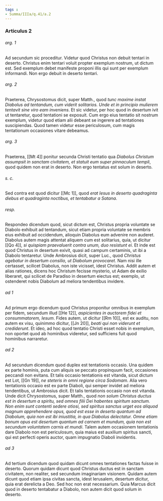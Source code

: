 ```yaml
---
tags : 
- Summa/IIIa/q.41/a.2
---
```


### Articulus 2

###### arg. 1
Ad secundum sic proceditur. Videtur quod Christus non debuit tentari in deserto. Christus enim tentari voluit propter exemplum nostrum, ut dictum est. Sed exemplum debet manifeste proponi illis qui sunt per exemplum informandi. Non ergo debuit in deserto tentari.

###### arg. 2
Praeterea, Chrysostomus dicit, super Matth., quod *tunc maxime instat Diabolus ad tentandum, cum viderit solitarios. Unde et in principio mulierem tentavit sine viro eam inveniens*. Et sic videtur, per hoc quod in desertum ivit ut tentaretur, quod tentationi se exposuit. Cum ergo eius tentatio sit nostrum exemplum, videtur quod etiam alii debeant se ingerere ad tentationes suscipiendas. Quod tamen videtur esse periculosum, cum magis tentationum occasiones vitare debeamus.

###### arg. 3
Praeterea, [[Mt 4]] ponitur secunda Christi tentatio qua *Diabolus Christum assumpsit in sanctam civitatem, et statuit eum super pinnaculum templi*, quod quidem non erat in deserto. Non ergo tentatus est solum in deserto.

###### s. c.
Sed contra est quod dicitur [[Mc 1]], quod *erat Iesus in deserto quadraginta diebus et quadraginta noctibus, et tentabatur a Satana*.

###### resp.
Respondeo dicendum quod, sicut dictum est, Christus propria voluntate se Diabolo exhibuit ad tentandum, sicut etiam propria voluntate se membris eius exhibuit ad occidendum, alioquin Diabolus eum advenire non auderet. Diabolus autem magis attentat aliquem cum est solitarius, quia, ut dicitur [[Qo 4]], *si quispiam praevaluerit contra unum, duo resistunt ei*. Et inde est quod Christus in desertum exivit, quasi ad campum certaminis, ut ibi a Diabolo tentaretur. Unde Ambrosius dicit, super Luc., quod *Christus agebatur in desertum consilio, ut Diabolum provocaret*. Nam nisi ille certasset, scilicet Diabolus, non iste vicisset, idest Christus. Addit autem et alias rationes, dicens hoc Christum fecisse mysterio, ut Adam de exilio liberaret, qui scilicet de Paradiso in desertum eiectus est; exemplo, ut ostenderet nobis Diabolum ad meliora tendentibus invidere.

###### ad 1
Ad primum ergo dicendum quod Christus proponitur omnibus in exemplum per fidem, secundum illud [[He 12]], *aspicientes in auctorem fidei et consummatorem, Iesum*. Fides autem, ut dicitur [[Rm 10]], est ex auditu, non autem ex visu, quinimmo dicitur, [[Jn 20]], *beati qui non viderunt et crediderunt*. Et ideo, ad hoc quod tentatio Christi esset nobis in exemplum, non oportet quod ab hominibus videretur, sed sufficiens fuit quod hominibus narraretur.

###### ad 2
Ad secundum dicendum quod duplex est tentationis occasio. Una quidem ex parte hominis, puta cum aliquis se peccato propinquum facit, occasiones peccandi non evitans. Et talis occasio tentationis est vitanda, sicut dictum est Lot, [[Gn 19]], *ne steteris in omni regione circa Sodomam*. Alia vero tentationis occasio est ex parte Diaboli, qui semper invidet ad meliora tendentibus, ut Ambrosius dicit. Et talis tentationis occasio non est vitanda. Unde dicit Chrysostomus, super Matth., quod *non solum Christus ductus est in desertum a spiritu, sed omnes filii Dei habentes spiritum sanctum. Non enim sunt contenti sedere otiosi, sed spiritus sanctus urget eos aliquod magnum apprehendere opus, quod est esse in deserto quantum ad Diabolum, quia non est ibi iniustitia, in qua Diabolus delectatur. Omne etiam bonum opus est desertum quantum ad carnem et mundum, quia non est secundum voluntatem carnis et mundi*. Talem autem occasionem tentationis dare Diabolo non est periculosum, quia maius est auxilium spiritus sancti, qui est perfecti operis auctor, quam impugnatio Diaboli invidentis.

###### ad 3
Ad tertium dicendum quod quidam dicunt omnes tentationes factas fuisse in deserto. Quorum quidam dicunt quod Christus ductus est in sanctam civitatem, non realiter, sed secundum imaginariam visionem. Quidam autem dicunt quod etiam ipsa civitas sancta, idest Ierusalem, desertum dicitur, quia erat derelicta a Deo. Sed hoc non erat necessarium. Quia Marcus dicit quod in deserto tentabatur a Diabolo, non autem dicit quod solum in deserto.

